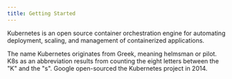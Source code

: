 ```yaml
---
title: Getting Started
---
```


Kubernetes is an open source container orchestration engine for automating deployment, scaling, and management of containerized applications. 

The name Kubernetes originates from Greek, meaning helmsman or pilot. K8s as an abbreviation results from counting the eight letters between the "K" and the "s". Google open-sourced the Kubernetes project in 2014.